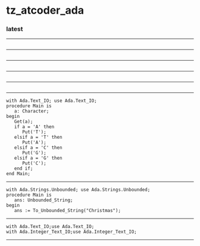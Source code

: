 # tz_atcoder_ada

### latest

---
```

```
---
```

```
---
```

```
---
```

```
---
```

```
---
```
with Ada.Text_IO; use Ada.Text_IO;
procedure Main is
   a: Character;
begin
   Get(a);
   if a = 'A' then
      Put('T');
   elsif a = 'T' then
      Put('A');
   elsif a = 'C' then
      Put('G');
   elsif a = 'G' then
      Put('C');
   end if;
end Main;
```
---
```
with Ada.Strings.Unbounded; use Ada.Strings.Unbounded;
procedure Main is
   ans: Unbounded_String;
begin
   ans := To_Unbounded_String("Christmas");
```
---
```
with Ada.Text_IO;use Ada.Text_IO;
with Ada.Integer_Text_IO;use Ada.Integer_Text_IO;
```
---

